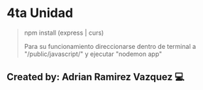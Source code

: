 # 4ta Unidad
> npm install (express | curs)
>
> Para su funcionamiento direccionarse dentro de terminal a "/public/javascript/" y ejecutar "nodemon app" 

## Created by: Adrian Ramirez Vazquez 💻 